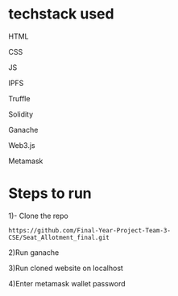 # techstack used
HTML

CSS

JS

IPFS

Truffle

Solidity

Ganache

Web3.js

Metamask 

# Steps to run
1)- Clone the repo
  ```
  https://github.com/Final-Year-Project-Team-3-CSE/Seat_Allotment_final.git
  ```

2)Run ganache

3)Run cloned website on localhost

4)Enter metamask wallet password
